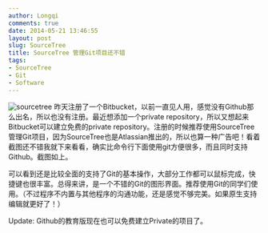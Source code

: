 ```yaml
---
author: Longqi
comments: true
date: 2014-05-21 13:46:55
layout: post
slug: SourceTree
title: SourceTree 管理Git项目还不错
tags:
- SourceTree
- Git
- Software
---
```

![sourcetree](https://wanglongqi.github.io/public/images/sourcetree.png)
昨天注册了一个Bitbucket，以前一直见人用，感觉没有Github那么出名，所以也没有注册。最近想添加一个private repository，所以又想起来Bitbucket可以建立免费的private repository。注册的时候推荐使用SourceTree管理Git项目，因为SourceTree也是Atlassian推出的，所以也算一种广告吧！看着截图还不错我就下来看看，确实比命令行下面使用git方便很多，而且同时支持Github。截图如上。

可以看到还是比较全面的支持了Git的基本操作，大部分工作都可以鼠标完成，快捷键也很丰富。总得来讲，是一个不错的Git的图形界面。推荐使用Git的同学们使用。（不过程序不内置与其他程序的沟通功能，还是感觉不够完美。如果原生支持编辑就更好了！）

Update: Github的教育版现在也可以免费建立Private的项目了。